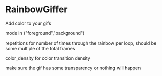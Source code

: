 # RainbowGiffer
Add color to your gifs

mode in ("foreground","background")

repetitions for number of times through the rainbow per loop, should be some multiple of the total frames

color_density for color transition density

make sure the gif has some transparency or nothing will happen
